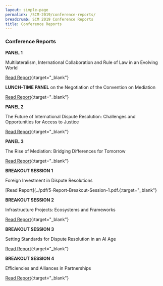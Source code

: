 ```yaml
---
layout: simple-page
permalink: /SCM-2019/conference-reports/
breadcrumb: SCM 2019 Conference Reports
title: Conference Reports
---
```


### **Conference Reports**

**PANEL 1**

Multilateralism, International Collaboration and Rule of Law in an Evolving World

[Read Report](../pdf/1-Report-Panel-1.pdf){:target="_blank"}

**LUNCH-TIME PANEL**
on the Negotiation of the Convention on Mediation

[Read Report](../pdf/2-Report-Lunch-time-Panel.pdf){:target="_blank"}

**PANEL 2**

The Future of International Dispute Resolution: Challenges and Opportunities for Access to Justice

[Read Report](../pdf/3-Report-Panel-2.pdf){:target="_blank"}

**PANEL 3**

The Rise of Mediation: Bridging Differences for Tomorrow

[Read Report](../pdf/4-Report-Panel-3.pdf){:target="_blank"}

**BREAKOUT SESSION 1**

Foreign Investment in Dispute Resolutions

[Read Report](../pdf/5-Report-Breakout-Session-1.pdf.{:target="_blank"}

**BREAKOUT SESSION 2**

Infrastructure Projects: Ecosystems and Frameworks

[Read Report](../pdf/6-Report-Breakout-Session-2.pdf){:target="_blank"}

**BREAKOUT SESSION 3**

Setting Standards for Dispute Resolution in an AI Age

[Read Report](../pdf/7-Report-Breakout-Session-3.pdf){:target="_blank"}

**BREAKOUT SESSION 4**

Efficiencies and Alliances in Partnerships

[Read Report](../pdf/8-Report-Breakout-Session-4.pdf){:target="_blank"}


